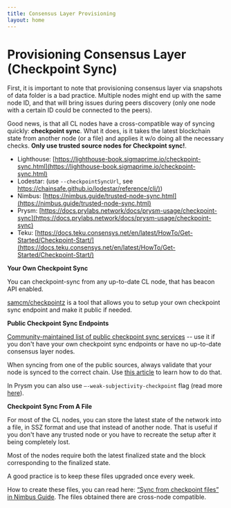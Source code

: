 ```yaml
---
title: Consensus Layer Provisioning
layout: home
---
```


# Provisioning Consensus Layer (Checkpoint Sync)

First, it is important to note that provisioning consensus layer via snapshots
of data folder is a bad practice. Multiple nodes might end up with the same
node ID, and that will bring issues during peers discovery (only one node with
a certain ID could be connected to the peers).

Good news, is that all CL nodes have a cross-compatible way of syncing quickly:
**checkpoint sync**. What it does, is it takes the latest blockchain state from
another node (or a file) and applies it w/o doing all the necessary checks.
**Only use trusted source nodes for Checkpoint sync!**.

* Lighthouse: [https://lighthouse-book.sigmaprime.io/checkpoint-sync.html](https://lighthouse-book.sigmaprime.io/checkpoint-sync.html)
* Lodestar: (use `--checkpointSyncUrl`, see [https://chainsafe.github.io/lodestar/reference/cli/)](https://chainsafe.github.io/lodestar/reference/cli/))
* Nimbus: [https://nimbus.guide/trusted-node-sync.html](https://nimbus.guide/trusted-node-sync.html)
* Prysm: [https://docs.prylabs.network/docs/prysm-usage/checkpoint-sync](https://docs.prylabs.network/docs/prysm-usage/checkpoint-sync)
* Teku: [https://docs.teku.consensys.net/en/latest/HowTo/Get-Started/Checkpoint-Start/](https://docs.teku.consensys.net/en/latest/HowTo/Get-Started/Checkpoint-Start/)


**Your Own Checkpoint Sync**

You can checkpoint-sync from any up-to-date CL node, that has beacon API enabled.

[samcm/checkpointz](https://github.com/samcm/checkpointz) is a tool that allows you to setup your own checkpoint sync endpoint and make it public if needed.

**Public Checkpoint Sync Endpoints**

[Community-maintained list of public checkpoint sync services](https://eth-clients.github.io/checkpoint-sync-endpoints/) -- use it if you don't have your own checkpoint sync endpoints or have no up-to-date consensus layer nodes.

When syncing from one of the public sources, always validate that your node is synced to the correct chain. Use [this article](https://notes.ethereum.org/@launchpad/checkpoint-sync#Step-4) to learn how to do that.

In Prysm you can also use `—-weak-subjectivity-checkpoint` flag (read more [here](https://docs.prylabs.network/docs/prysm-usage/parameters)).

**Checkpoint Sync From A File**

For most of the CL nodes, you can store the latest state of the network into
a file, in SSZ format and use that instead of another node. That is useful if
you don't have any trusted node or you have to recreate the setup after it
being completely lost.

Most of the nodes require both the latest finalized state and the block corresponding to the finalized state.

A good practice is to keep these files upgraded once every week.

How to create these files, you can read here: [“Sync from checkpoint files” in Nimbus Guide](https://nimbus.guide/trusted-node-sync.html#sync-from-checkpoint-files). The files obtained there are cross-node compatible.

